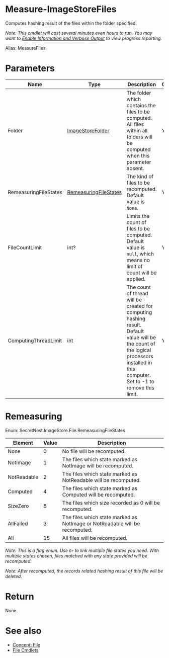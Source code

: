 # Measure-ImageStoreFiles
Computes hashing result of the files within the folder specified.

*Note: This cmdlet will cost several minutes even hours to run. You may want to [Enable Information and Verbose Output](../../../README.md#enable-information-and-verbose-output) to view progress reporting.*

Alias: MeasureFiles

# Parameters
|Name|Type|Description|Optional|
|---|---|---|---|
|Folder|[ImageStoreFolder](../../type/ImageStoreFolder.md)|The folder which contains the files to be computed. All files within all folders will be computed when this parameter absent.|Yes|
|RemeasuringFileStates|[RemeasuringFileStates](#remeasuring)|The kind of files to be recomputed. Default value is ```None```.|Yes|
|FileCountLimit|int?|Limits the count of files to be computed. Default value is ```null```, which means no limit of count will be applied.|Yes|
|ComputingThreadLimit|int|The count of thread will be created for computing hashing result. Default value will be the count of the logical processors installed in this computer. Set to -1 to remove this limit.|Yes|

# Remeasuring
Enum: SecretNest.ImageStore.File.RemeasuringFileStates

|Element|Value|Description|
|---|---|---|
|None|0|No file will be recomputed.|
|NotImage|1|The files which state marked as NotImage will be recomputed.|
|NotReadable|2|The files which state marked as NotReadable will be recomputed.|
|Computed|4|The files which state marked as Computed will be recomputed.|
|SizeZero|8|The files which size recorded as 0 will be recomputed.|
|AllFailed|3|The files which state marked as NotImage or NotReadable will be recomputed.|
|All|15|All files will be recomputed.|

*Note: This is a flag enum. Use ```Or``` to link multiple file states you need. With multiple states chosen, files matched with any state provided will be recomputed.*

*Note: After recomputed, the records related hashing result of this file will be deleted.*

# Return
None.

# See also
  * [Concept: File](../../concept/File.md)
  * [File Cmdlets](../cmdlets.md#file)